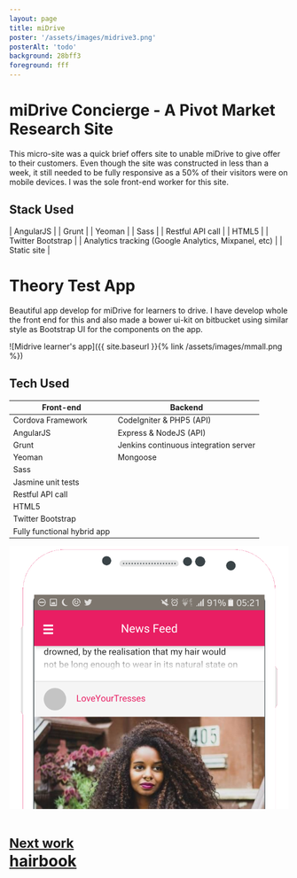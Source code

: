 ```yaml
---
layout: page
title: miDrive
poster: '/assets/images/midrive3.png'
posterAlt: 'todo'
background: 28bff3
foreground: fff
---
```

# miDrive Concierge - A Pivot Market Research Site

This micro-site was a quick brief offers site to unable miDrive to give offer 
to their customers. Even though the site was constructed in less than a week, 
it still needed to be fully responsive as a 50% of their visitors were on mobile
devices. I was the sole front-end worker for this site.

## <small><i class="fas fa-server"></i></small> Stack Used

| AngularJS         |
| Grunt             |
| Yeoman            |
| Sass              |
| Restful API call  |
| HTML5             |
| Twitter Bootstrap |
| Analytics tracking (Google Analytics, Mixpanel, etc) |
| Static site       |


#  Theory Test App

Beautiful app develop for miDrive for learners to drive. I have develop whole 
the front end for this and also made a bower ui-kit on bitbucket using similar 
style as Bootstrap UI for the components on the app.

![Midrive learner's app]({{ site.baseurl }}{% link /assets/images/mmall.png %})

## <small><i class="fas fa-server"></i></small> Tech Used

| Front-end | Backend |
|-----------|---------|
| Cordova Framework   | CodeIgniter & PHP5 (API) |
| AngularJS | Express & NodeJS (API) |
| Grunt     | Jenkins continuous integration server |
| Yeoman    | Mongoose|
| Sass      |         |
| Jasmine unit tests  |
| Restful API call    |
| HTML5     |         |
| Twitter Bootstrap   |
| Fully functional hybrid app |

 
<div class="is-flex lk-pages-next-work">
  <a class="lk-image-container" role="link" href="{{ site.baseurl }}{% link works/hairbook.md %}">           
    <img src="/assets/images/hb2.png" alt="sample image from my personal work">
    <div class="overlay">
      <h1>
        <small>Next work <i class="fas fa-long-arrow-alt-right"></i></small><br/>
        hairbook
      </h1>
    <div>
    
</div>
